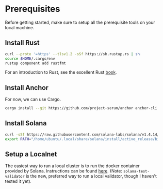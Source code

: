 # Prerequisites

Before getting started, make sure to setup all the prerequisite tools on your local machine.

## Install Rust

```bash
curl --proto '=https' --tlsv1.2 -sSf https://sh.rustup.rs | sh
source $HOME/.cargo/env
rustup component add rustfmt
```

For an introduction to Rust, see the excellent Rust [book](https://doc.rust-lang.org/book/).

## Install Anchor

For now, we can use Cargo.

```bash
cargo install --git https://github.com/project-serum/anchor anchor-cli
```

## Install Solana

```bash
curl -sSf https://raw.githubusercontent.com/solana-labs/solana/v1.4.14/install/solana-install-init.sh | sh -s - v1.4.14
export PATH="/home/ubuntu/.local/share/solana/install/active_release/bin:$PATH"
```

## Setup a Localnet

The easiest way to run a local cluster is to run the docker container provided by Solana. Instructions can be found [here](https://solana-labs.github.io/solana-web3.js/). (Note: `solana-test-validator` is the new, preferred way to run a local validator, though I haven't tested it yet).
